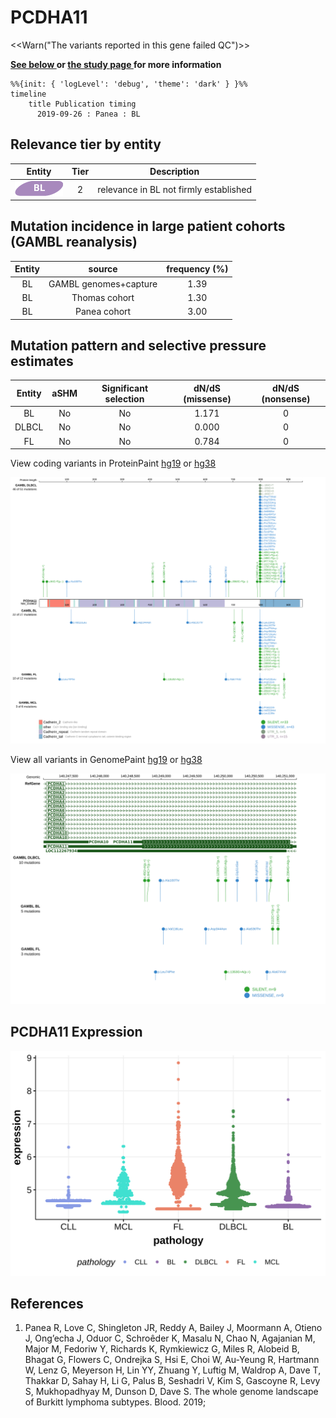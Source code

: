 # PCDHA11

<<Warn("The variants reported in this gene failed QC")>>

**[See below ](#representative-mutations) or [the study page ](papers/paneaWholeGenomeLandscape2019.md#tier-2) for more information**

```mermaid
%%{init: { 'logLevel': 'debug', 'theme': 'dark' } }%%
timeline
    title Publication timing
      2019-09-26 : Panea : BL
```

## Relevance tier by entity

|Entity|Tier|Description                           |
|:------:|:----:|--------------------------------------|
|![BL](images/icons/BL_tier2.png)    |2   |relevance in BL not firmly established|

## Mutation incidence in large patient cohorts (GAMBL reanalysis)

|Entity|source               |frequency (%)|
|:------:|:---------------------:|:-------------:|
|BL    |GAMBL genomes+capture|1.39         |
|BL    |Thomas cohort        |1.30         |
|BL    |Panea cohort         |3.00         |

## Mutation pattern and selective pressure estimates

|Entity|aSHM|Significant selection|dN/dS (missense)|dN/dS (nonsense)|
|:------:|:----:|:---------------------:|:----------------:|:----------------:|
|BL    |No  |No                   |1.171           |0               |
|DLBCL |No  |No                   |0.000           |0               |
|FL    |No  |No                   |0.784           |0               |




View coding variants in ProteinPaint [hg19](https://morinlab.github.io/LLMPP/GAMBL/PCDHA11_protein.html)  or [hg38](https://morinlab.github.io/LLMPP/GAMBL/PCDHA11_protein_hg38.html)

![](images/proteinpaint/PCDHA11_NM_018902.svg)

View all variants in GenomePaint [hg19](https://morinlab.github.io/LLMPP/GAMBL/PCDHA11.html)  or [hg38](https://morinlab.github.io/LLMPP/GAMBL/PCDHA11_hg38.html)

![](images/proteinpaint/PCDHA11.svg)

## PCDHA11 Expression
![](images/gene_expression/PCDHA11_by_pathology.svg)
<!-- ORIGIN: paneaWholeGenomeLandscape2019 -->
<!-- BL: paneaWholeGenomeLandscape2019 -->

## References
1.  Panea R, Love C, Shingleton JR, Reddy A, Bailey J, Moormann A, Otieno J, Ong’echa J, Oduor C, Schroêder K, Masalu N, Chao N, Agajanian M, Major M, Fedoriw Y, Richards K, Rymkiewicz G, Miles R, Alobeid B, Bhagat G, Flowers C, Ondrejka S, Hsi E, Choi W, Au-Yeung R, Hartmann W, Lenz G, Meyerson H, Lin YY, Zhuang Y, Luftig M, Waldrop A, Dave T, Thakkar D, Sahay H, Li G, Palus B, Seshadri V, Kim S, Gascoyne R, Levy S, Mukhopadhyay M, Dunson D, Dave S. The whole genome landscape of Burkitt lymphoma subtypes. Blood. 2019; 
